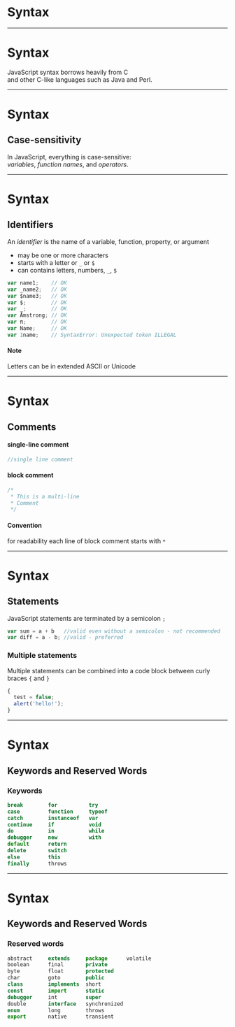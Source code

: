 # Syntax

- - -

# Syntax

JavaScript syntax borrows heavily from C  
and other C-like languages such as Java and Perl.

- - -

# Syntax

## Case-sensitivity

In JavaScript, everything is case-sensitive:  
*variables*, *function names*, and *operators*.

- - - 

# Syntax

## Identifiers

An *identifier* is the name of a variable, function, property, or argument

* may be one or more characters
* starts with a letter or `_` or `$`
* can contains letters, numbers, `_`, `$`


```js
var name1;    // OK
var _name2;   // OK
var $name3;   // OK
var $;        // OK
var _;        // OK
var Åmstrong; // OK
var π;        // OK
var Name;     // OK
var 1name;    // SyntaxError: Unexpected token ILLEGAL
```

#### Note 
Letters can be in extended ASCII or Unicode
  
- - -

# Syntax

## Comments

#### single-line comment

```js
//single line comment
```

#### block comment

```js
/*
 * This is a multi-line
 * Comment
 */
```

#### Convention
for readability each line of block comment starts with `*`

- - - 

# Syntax

## Statements

JavaScript statements are terminated by a semicolon `;`

```js
var sum = a + b   //valid even without a semicolon - not recommended
var diff = a - b; //valid - preferred
```

### Multiple statements

Multiple statements can be combined into a code block between curly braces `{` and `}`

```js
{
  test = false;
  alert('hello!');
}
```

- - - 

# Syntax

## Keywords and Reserved Words

### Keywords

```js
break        for          try          
case         function     typeof  
catch        instanceof   var  
continue     if           void  
do           in           while  
debugger     new          with
default      return       
delete       switch       
else         this         
finally      throws       
```

- - -

# Syntax

## Keywords and Reserved Words

### Reserved words

```js
abstract     extends     package      volatile
boolean      final       private      
byte         float       protected    
char         goto        public       
class        implements  short        
const        import      static         
debugger     int         super
double       interface   synchronized
enum         long        throws
export       native      transient
```
